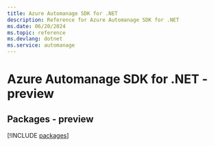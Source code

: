 ```yaml
---
title: Azure Automanage SDK for .NET
description: Reference for Azure Automanage SDK for .NET
ms.date: 06/20/2024
ms.topic: reference
ms.devlang: dotnet
ms.service: automanage
---
```

# Azure Automanage SDK for .NET - preview
## Packages - preview
[!INCLUDE [packages](automanage-index.md)]